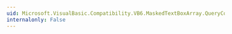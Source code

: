 ```yaml
---
uid: Microsoft.VisualBasic.Compatibility.VB6.MaskedTextBoxArray.QueryContinueDrag
internalonly: False
---
```

